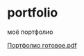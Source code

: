 # portfolio
моё портфолио

[Портфолио готовое.pdf](https://github.com/user-attachments/files/18489465/default.pdf)

